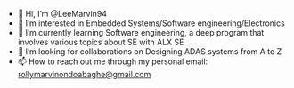 - 👋 Hi, I’m @LeeMarvin94
- 👀 I’m interested in Embedded Systems/Software engineering/Electronics
- 🌱 I’m currently learning Software engineering, a deep program that involves various topics about SE with ALX SE
- 💞️ I’m looking for collaborations on Designing  ADAS systems from A to Z
- 📫 How to reach out me through my personal email: rollymarvinondoabaghe@gmail.com

<!---
LeeMarvin94/LeeMarvin94 is a ✨ special ✨ repository because its `README.md` (this file) appears on your GitHub profile.
You can click the Preview link to take a look at your changes.
--->
